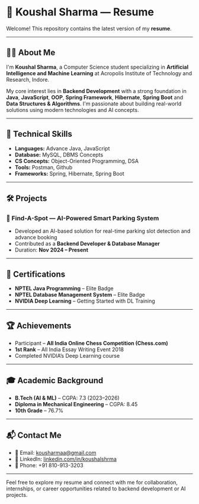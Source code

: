 # 📄 Koushal Sharma — Resume

Welcome! This repository contains the latest version of my **resume**.

---

## 👨‍💻 About Me

I'm **Koushal Sharma**, a Computer Science student specializing in **Artificial Intelligence and Machine Learning** at Acropolis Institute of Technology and Research, Indore.

My core interest lies in **Backend Development** with a strong foundation in **Java**, **JavaScript**, **OOP**, **Spring Framework**, **Hibernate**, **Spring Boot** and **Data Structures & Algorithms**. I'm passionate about building real-world solutions using modern technologies and AI concepts.

---

## 💼 Technical Skills

- **Languages:** Advance Java, JavaScript
- **Database:** MySQL, DBMS Concepts  
- **CS Concepts:** Object-Oriented Programming, DSA
- **Tools:** Postman, Github
- **Frameworks:** Spring, Hibernate, Spring Boot

---

## 🛠️ Projects

### 🔹 Find-A-Spot — AI-Powered Smart Parking System
- Developed an AI-based solution for real-time parking slot detection and advance booking
- Contributed as a **Backend Developer & Database Manager**
- Duration: **Nov 2024 – Present**

---

## 📜 Certifications

- **NPTEL Java Programming** – Elite Badge  
- **NPTEL Database Management System** – Elite Badge  
- **NVIDIA Deep Learning** – Getting Started with DL Training

---

## 🏆 Achievements

- Participant – **All India Online Chess Competition (Chess.com)**  
- **1st Rank** – All India Essay Writing Event 2018  
- Completed NVIDIA’s Deep Learning course

---

## 🎓 Academic Background

- **B.Tech (AI & ML)** – CGPA: 7.3 (2023–2026)  
- **Diploma in Mechanical Engineering** – CGPA: 8.45  
- **10th Grade** – 76.7%

---

## 📬 Contact Me

- 📧 Email: [kousharmaa@gmail.com](mailto:kousharmaa@gmail.com)  
- 🔗 LinkedIn: [linkedin.com/in/koushalshrma](https://www.linkedin.com/in/koushalshrma)  
- 📱 Phone: +91 810-913-3203

---

Feel free to explore my resume and connect with me for collaboration, internships, or career opportunities related to backend development or AI projects.

